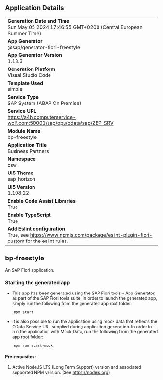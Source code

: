 ## Application Details
|               |
| ------------- |
|**Generation Date and Time**<br>Sun May 05 2024 17:46:55 GMT+0200 (Central European Summer Time)|
|**App Generator**<br>@sap/generator-fiori-freestyle|
|**App Generator Version**<br>1.13.3|
|**Generation Platform**<br>Visual Studio Code|
|**Template Used**<br>simple|
|**Service Type**<br>SAP System (ABAP On Premise)|
|**Service URL**<br>https://a4h.computerservice-wolf.com:50001/sap/opu/odata/sap/ZBP_SRV
|**Module Name**<br>bp-freestyle|
|**Application Title**<br>Business Partners|
|**Namespace**<br>csw|
|**UI5 Theme**<br>sap_horizon|
|**UI5 Version**<br>1.108.22|
|**Enable Code Assist Libraries**<br>True|
|**Enable TypeScript**<br>True|
|**Add Eslint configuration**<br>True, see https://www.npmjs.com/package/eslint-plugin-fiori-custom for the eslint rules.|

## bp-freestyle

An SAP Fiori application.

### Starting the generated app

-   This app has been generated using the SAP Fiori tools - App Generator, as part of the SAP Fiori tools suite.  In order to launch the generated app, simply run the following from the generated app root folder:

```
    npm start
```

- It is also possible to run the application using mock data that reflects the OData Service URL supplied during application generation.  In order to run the application with Mock Data, run the following from the generated app root folder:

```
    npm run start-mock
```

#### Pre-requisites:

1. Active NodeJS LTS (Long Term Support) version and associated supported NPM version.  (See https://nodejs.org)


